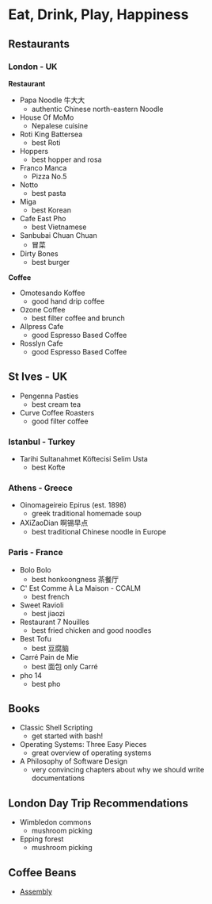 # Eat, Drink, Play, Happiness

## Restaurants

### London - UK

**Restaurant**

- Papa Noodle 牛大大
    - authentic Chinese north-eastern Noodle
- House Of MoMo
    - Nepalese cuisine
- Roti King Battersea
    - best Roti
- Hoppers
    - best hopper and rosa
- Franco Manca
    - Pizza No.5
- Notto
    - best pasta
- Miga
    - best Korean
- Cafe East Pho
    - best Vietnamese
- Sanbubai Chuan Chuan
    - 冒菜
- Dirty Bones
    - best burger

**Coffee** 

- Omotesando Koffee
    - good hand drip coffee 
- Ozone Coffee
    - best filter coffee and brunch
- Allpress Cafe
    - good Espresso Based Coffee
- Rosslyn Cafe
    - good Espresso Based Coffee

## St Ives - UK

- Pengenna Pasties
    - best cream tea
- Curve Coffee Roasters
    - good filter coffee

### Istanbul - Turkey

- Tarihi Sultanahmet Köftecisi Selim Usta
    - best Kofte

### Athens - Greece

- Oinomageireio Epirus (est. 1898)
    - greek traditional homemade soup
- AXiZaoDian 啊锡早点
    - best traditional Chinese noodle in Europe

### Paris - France

- Bolo Bolo
    - best honkoongness 茶餐厅
- C' Est Comme À La Maison - CCALM
    - best french
- Sweet Ravioli 
    - best jiaozi
- Restaurant 7 Nouilles
    - best fried chicken and good noodles
- Best Tofu
    - best 豆腐脑
- Carré Pain de Mie
    - best 面包 only Carré
- pho 14
    - best pho

## Books

- Classic Shell Scripting
    - get started with bash!
- Operating Systems: Three Easy Pieces
    - great overview of operating systems
- A Philosophy of Software Design
    - very convincing chapters about why we should write documentations

## London Day Trip Recommendations

- Wimbledon commons
    - mushroom picking
- Epping forest
    - mushroom picking

## Coffee Beans

- [Assembly](https://assemblycoffee.co.uk/)
